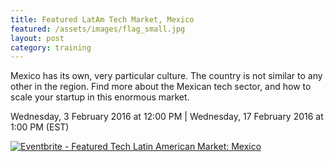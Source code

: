 ```yaml
---
title: Featured LatAm Tech Market, Mexico
featured: /assets/images/flag_small.jpg
layout: post
category: training
---
```


<p>
Mexico has its own, very particular culture. The country is not similar to any other in the region. Find more about the Mexican tech sector, and how to scale your startup in this enormous market.
</p>
<!--more-->
<p>
Wednesday, 3 February 2016 at 12:00 PM | Wednesday, 17 February 2016 at 1:00 PM (EST) 
</p>
<p>
<a href="http://www.eventbrite.ca/e/featured-tech-latin-american-market-mexico-tickets-20706744430?ref=ebtnebregn" target="_blank"><img src="https://www.eventbrite.ca/custombutton?eid=20706744430" alt="Eventbrite - Featured Tech Latin American Market: Mexico" /></a>
</p>
